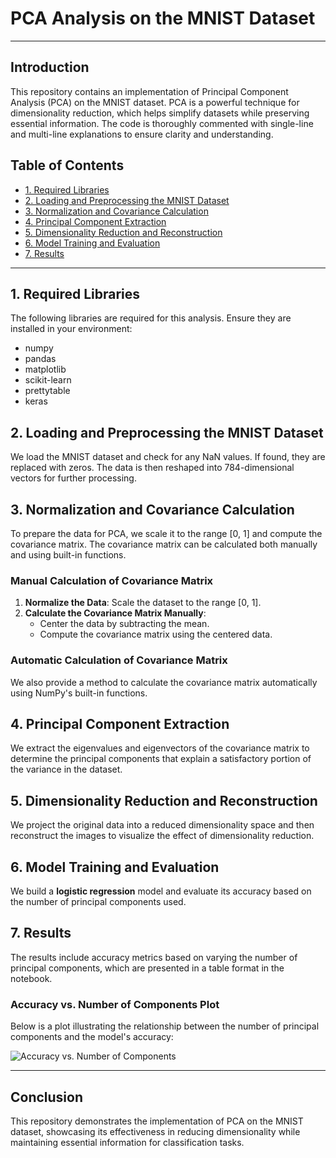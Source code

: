 # PCA Analysis on the MNIST Dataset

---

## Introduction

This repository contains an implementation of Principal Component Analysis (PCA) on the MNIST dataset. 
PCA is a powerful technique for dimensionality reduction, which helps simplify datasets while preserving essential information.
The code is thoroughly commented with single-line and multi-line explanations to ensure clarity and understanding.

## Table of Contents
- [1. Required Libraries](#1-required-libraries)
- [2. Loading and Preprocessing the MNIST Dataset](#2-loading-and-preprocessing-the-mnist-dataset)
- [3. Normalization and Covariance Calculation](#3-normalization-and-covariance-calculation)
- [4. Principal Component Extraction](#4-principal-component-extraction)
- [5. Dimensionality Reduction and Reconstruction](#5-dimensionality-reduction-and-reconstruction)
- [6. Model Training and Evaluation](#6-model-training-and-evaluation)
- [7. Results](#7-results)

---

## 1. Required Libraries

The following libraries are required for this analysis. Ensure they are installed in your environment:

- numpy
- pandas
- matplotlib
- scikit-learn
- prettytable
- keras

## 2. Loading and Preprocessing the MNIST Dataset

We load the MNIST dataset and check for any NaN values. If found, they are replaced with zeros. The data is then reshaped into 784-dimensional vectors for further processing.

## 3. Normalization and Covariance Calculation

To prepare the data for PCA, we scale it to the range [0, 1] and compute the covariance matrix. The covariance matrix can be calculated both manually and using built-in functions.

### Manual Calculation of Covariance Matrix

1. **Normalize the Data**: Scale the dataset to the range [0, 1].
2. **Calculate the Covariance Matrix Manually**: 
   - Center the data by subtracting the mean.
   - Compute the covariance matrix using the centered data.

### Automatic Calculation of Covariance Matrix

We also provide a method to calculate the covariance matrix automatically using NumPy's built-in functions.

## 4. Principal Component Extraction

We extract the eigenvalues and eigenvectors of the covariance matrix to determine the principal components that explain a satisfactory portion of the variance in the dataset.

## 5. Dimensionality Reduction and Reconstruction

We project the original data into a reduced dimensionality space and then reconstruct the images to visualize the effect of dimensionality reduction.

## 6. Model Training and Evaluation

We build a **logistic regression** model and evaluate its accuracy based on the number of principal components used.

## 7. Results

The results include accuracy metrics based on varying the number of principal components, which are presented in a table format in the notebook.

### Accuracy vs. Number of Components Plot

Below is a plot illustrating the relationship between the number of principal components and the model's accuracy:

![Accuracy vs. Number of Components](images/your_image_filename.png)

---

## Conclusion

This repository demonstrates the implementation of PCA on the MNIST dataset, showcasing its effectiveness in reducing dimensionality while maintaining essential information for classification tasks.

